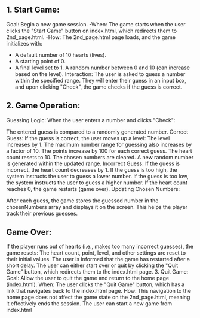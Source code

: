 ## 1. Start Game:
Goal: Begin a new game session.
-When: The game starts when the user clicks the "Start Game" button on index.html, which redirects them to 2nd_page.html.
-How: The 2nd_page.html page loads, and the game initializes with:
- A default number of 10 hearts (lives).
- A starting point of 0.
- A final level set to 1.
A random number between 0 and 10 (can increase based on the level).
Interaction: The user is asked to guess a number within the specified range. They will enter their guess in an input box, and upon clicking "Check", the game checks if the guess is correct.
## 2. Game Operation:
Guessing Logic:
When the user enters a number and clicks "Check":

The entered guess is compared to a randomly generated number.
Correct Guess:
If the guess is correct, the user moves up a level:
The level increases by 1.
The maximum number range for guessing also increases by a factor of 10.
The points increase by 100 for each correct guess.
The heart count resets to 10.
The chosen numbers are cleared.
A new random number is generated within the updated range.
Incorrect Guess:
If the guess is incorrect, the heart count decreases by 1.
If the guess is too high, the system instructs the user to guess a lower number.
If the guess is too low, the system instructs the user to guess a higher number.
If the heart count reaches 0, the game restarts (game over).
Updating Chosen Numbers:

After each guess, the game stores the guessed number in the chosenNumbers array and displays it on the screen. This helps the player track their previous guesses.
## Game Over:
If the player runs out of hearts (i.e., makes too many incorrect guesses), the game resets:
The heart count, point, level, and other settings are reset to their initial values.
The user is informed that the game has restarted after a short delay.
The user can either start over or quit by clicking the "Quit Game" button, which redirects them to the index.html page.
3. Quit Game:
Goal: Allow the user to quit the game and return to the home page (index.html).
When: The user clicks the "Quit Game" button, which has a link that navigates back to the index.html page.
How: This navigation to the home page does not affect the game state on the 2nd_page.html, meaning it effectively ends the session. The user can start a new game from index.html
